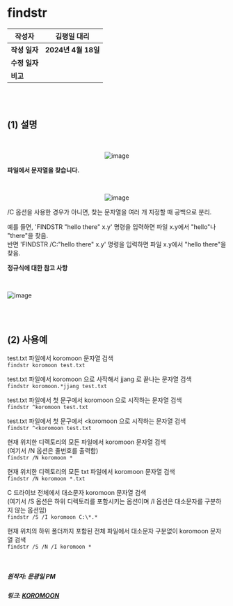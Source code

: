 # findstr


| 작성자       | 김평일 대리   |
| --------- | ---------------- |
| **작성 일자** | **2024년 4월 18일** |
| **수정 일자** |                  |
| **비고**    |                  |

<br>
<br>

## (1) 설명

</br><div align="center">![image](https://github.com/ICTIS-Cert-System-Project/ICTIS-Cert-System/assets/165347210/e0d96175-f3db-430b-9969-d40aa12a6b25)</div>

**파일에서 문자열을 찾습니다.**</br>

</br><div align="center">![image](https://github.com/ICTIS-Cert-System-Project/ICTIS-Cert-System/assets/165347210/781da852-16e3-4f57-a75d-f450323a4215)</div>


/C 옵션을 사용한 경우가 아니면, 찾는 문자열을 여러 개 지정할 때 공백으로 분리.</br>

예를 들면, 'FINDSTR "hello there" x.y' 명령을 입력하면 파일 x.y에서 "hello"나 "there"을 찾음.</br>
반면 'FINDSTR /C:"hello there" x.y' 명령을 입력하면 파일 x.y에서 "hello there"을 찾음.</br>


**정규식에 대한 참고 사항**</br>

</br><div>![image](https://github.com/ICTIS-Cert-System-Project/ICTIS-Cert-System/assets/165347210/504ec4b7-e369-4907-abde-65dc61e1d092)</div>

<br>
<br>

## (2) 사용예

test.txt 파일에서 koromoon 문자열 검색<br>
`findstr koromoon test.txt`<br>

test.txt 파일에서 koromoon 으로 사작해서 jjang 로 끝나는 문자열 검색<br>
`findstr koromoon.*jjang test.txt`<br>

test.txt 파일에서 첫 문구에서 koromoon 으로 시작하는 문자열 검색<br>
`findstr ^koromoon test.txt`<br>

test.txt 파일에서 첫 문구에서 <koromoon 으로 시작하는 문자열 검색<br>
`findstr ^<koromoon test.txt`<br>

현재 위치한 디렉토리의 모든 파일에서 koromoon 문자열 검색<br>
(여기서 /N 옵션은 줄번호를 출력함)<br>
`findstr /N koromoon *`<br>

현재 위치한 디렉토리의 모든 txt 파일에서 koromoon 문자열 검색<br>
`findstr /N koromoon *.txt`<br>

C 드라이브 전체에서 대소문자 koromoon 문자열 검색<br>
(여기서 /S 옵션은 하위 디렉토리를 포함시키는 옵션이며 /I 옵션은 대소문자를 구분하지 않는 옵션임)<br>
`findstr /S /I koromoon C:\*.*`<br>

현재 위치의 하위 폴더까지 포함된 전체 파일에서 대소문자 구분없이 koromoon 문자열 검색<br>
`findstr /S /N /I koromoon *`<br>

<br>

##### 원작자: 문광일 PM
##### 링크: [KOROMOON][koromoonlink]
[koromoonlink]: https://koromoon.blogspot.com/2020/03/findstr.html "Go koromoon"
